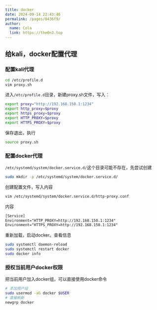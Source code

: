 ```yaml
---
title: docker
date: 2024-09-14 22:43:46
permalink: /pages/0436f9/
author: 
  name: Cola
  link: https://the0n3.top
---
```

## 给kali，docker配置代理

### 配置kali代理

```bash
cd /etc/profile.d
vim proxy.sh
```

进入`/etc/profile.d`目录，新建proxy.sh文件，写入：

```sh
export proxy="http://192.168.150.1:1234"
export http_proxy=$proxy
export https_proxy=$proxy
export HTTP_PROXY=$proxy
export HTTPS_PROXY=$proxy
```

保存退出，执行

```bash
source proxy.sh
```


###  配置docker代理

`/etc/systemd/system/docker.service.d/`这个目录可能不存在，先尝试创建

```bash
sudo mkdir -p /etc/systemd/system/docker.service.d/
```

创建配置文件，写入内容

```bash
vim /etc/systemd/system/docker.service.d/http-proxy.conf
```

内容

```txt
[Service]
Environment="HTTP_PROXY=http://192.168.150.1:1234"
Environment="HTTPS_PROXY=http://192.168.150.1:1234"
```

重新加载，启动docker。查看信息

```bash
sudo systemctl daemon-reload
sudo systemctl restart docker
sudo docker info
```

### 授权当前用户docker权限

把当前用户加入docker组，可以直接使用docker命令

```bash
# 添加用户组
sudo usermod -aG docker $USER
# 直接刷新
newgrp docker
```